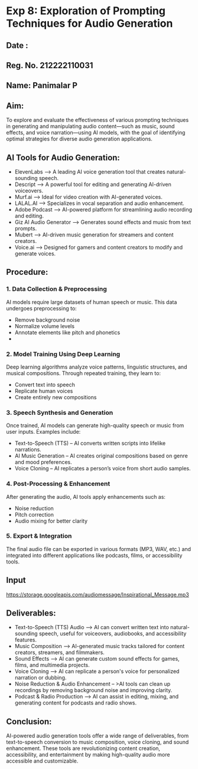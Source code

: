 # Exp 8: Exploration of Prompting Techniques for Audio Generation

## Date :
## Reg. No. 212222110031
## Name: Panimalar P

## Aim:
To explore and evaluate the effectiveness of various prompting techniques in generating and manipulating audio content—such as music, sound effects, and voice narration—using AI models, with the goal of identifying optimal strategies for diverse audio generation applications.

## AI Tools for Audio Generation:
- ElevenLabs –> A leading AI voice generation tool that creates natural-sounding speech.
- Descript –> A powerful tool for editing and generating AI-driven voiceovers.
- Murf.ai –> Ideal for video creation with AI-generated voices.
- LALAL.AI –> Specializes in vocal separation and audio enhancement.
- Adobe Podcast –> AI-powered platform for streamlining audio recording and editing.
- Giz AI Audio Generator –> Generates sound effects and music from text prompts.
- Mubert –> AI-driven music generation for streamers and content creators.
- Voice.ai –> Designed for gamers and content creators to modify and generate voices.


## Procedure:
### 1. Data Collection & Preprocessing
AI models require large datasets of human speech or music. This data undergoes preprocessing to:
- Remove background noise
- Normalize volume levels
- Annotate elements like pitch and phonetics
- 
### 2. Model Training Using Deep Learning
Deep learning algorithms analyze voice patterns, linguistic structures, and musical compositions. Through repeated training, they learn to:
- Convert text into speech
- Replicate human voices
- Create entirely new compositions
  
### 3. Speech Synthesis and Generation
Once trained, AI models can generate high-quality speech or music from user inputs. Examples include:
- Text-to-Speech (TTS) – AI converts written scripts into lifelike narrations.
- AI Music Generation – AI creates original compositions based on genre and mood preferences.
- Voice Cloning – AI replicates a person’s voice from short audio samples.
  
### 4. Post-Processing & Enhancement
After generating the audio, AI tools apply enhancements such as:
- Noise reduction
- Pitch correction
- Audio mixing for better clarity
  
### 5. Export & Integration
The final audio file can be exported in various formats (MP3, WAV, etc.) and integrated into different applications like podcasts, films, or accessibility tools.

## Input



https://storage.googleapis.com/audiomessage/Inspirational_Message.mp3

## Deliverables:
- Text-to-Speech (TTS) Audio –> AI can convert written text into natural-sounding speech, useful for voiceovers, audiobooks, and accessibility features.
- Music Composition –> AI-generated music tracks tailored for content creators, streamers, and filmmakers.
- Sound Effects –> AI can generate custom sound effects for games, films, and multimedia projects.
- Voice Cloning –> AI can replicate a person's voice for personalized narration or dubbing.
- Noise Reduction & Audio Enhancement – >AI tools can clean up recordings by removing background noise and improving clarity.
- Podcast & Radio Production –> AI can assist in editing, mixing, and generating content for podcasts and radio shows.

## Conclusion:
AI-powered audio generation tools offer a wide range of deliverables, from text-to-speech conversion to music composition, voice cloning, and sound enhancement. These tools are revolutionizing content creation, accessibility, and entertainment by making high-quality audio more accessible and customizable.
